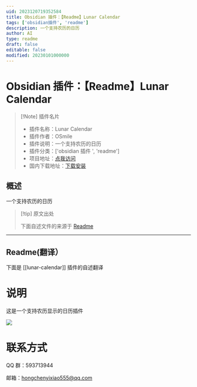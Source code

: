 ```yaml
---
uid: 2023120719352584
title: Obsidian 插件：【Readme】Lunar Calendar
tags: ['obsidian插件', 'readme']
description: 一个支持农历的日历
author: AI
type: readme
draft: false
editable: false
modified: 20230101000000
---
```


# Obsidian 插件：【Readme】Lunar Calendar

> [!Note] 插件名片
> - 插件名称：Lunar Calendar
> - 插件作者：OSmile
> - 插件说明：一个支持农历的日历
> - 插件分类：['obsidian 插件 ', 'readme']
> - 项目地址：[点我访问](https://github.com/WHG555/lunar-calendar)
> - 国内下载地址：[下载安装](https://pkmer.cn/products/plugin/pluginMarket/?lunar-calendar)

## 概述

一个支持农历的日历

> [!tip] 原文出处
>
>下面自述文件的来源于 [Readme](https://ghproxy.net/https://raw.githubusercontent.com/WHG555/lunar-calendar/master/README.md)
>

---

## Readme(翻译）

下面是 [[lunar-calendar]] 插件的自述翻译

# 说明

这是一个支持农历显示的日历插件

![](https://cdn.pkmer.cn/covers/lunar-calendar_2_0.png!pkmer)

# 联系方式

QQ 群：593713944

邮箱：hongchenyixiao555@qq.com
